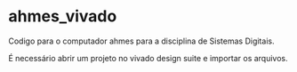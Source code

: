 # ahmes_vivado

Codigo para o computador ahmes para a disciplina de Sistemas Digitais.

É necessário abrir um projeto no vivado design suite e importar os arquivos.
